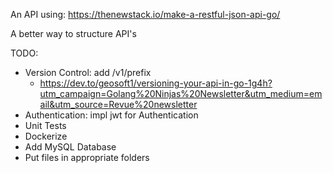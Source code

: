An API using: https://thenewstack.io/make-a-restful-json-api-go/ 

A better way to structure API's

TODO:

- Version Control: add /v1/prefix
  - https://dev.to/geosoft1/versioning-your-api-in-go-1g4h?utm_campaign=Golang%20Ninjas%20Newsletter&utm_medium=email&utm_source=Revue%20newsletter
- Authentication: impl jwt for Authentication
- Unit Tests
- Dockerize
- Add MySQL Database
- Put files in appropriate folders